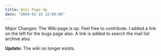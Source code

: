 ```yaml
---
title: Wiki Page Up
date: "2004-01-15 12:00:00"
---
```



Major Changes:
The Wiki page is up. Feel free to contribute. I added a link on the left for the bugs page also. A link is added to search the mail list archive also.

**Update:** The wiki no longer exists.


